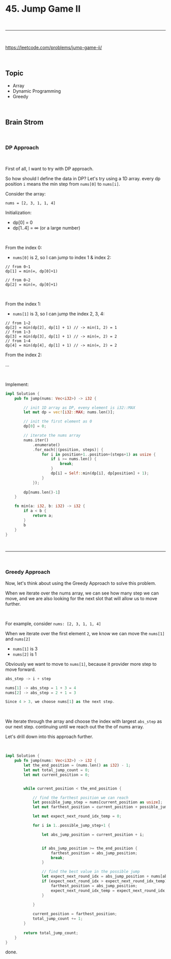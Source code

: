 # 45. Jump Game II

<br>

---

<br>

https://leetcode.com/problems/jump-game-ii/

<br>

## Topic 

* Array
* Dynamic Programming
* Greedy

<br>

## Brain Strom

<br>

### DP Approach

<br>

First of all, I want to try with DP approach.

So how should I define the data in DP? Let's try using a 1D array. every dp position `i` means the min step from `nums[0]` to `nums[i]`.

Consider the array: 

```
nums = [2, 3, 1, 1, 4]
```

Initialization:

* dp[0] = 0
* dp[1..4] = ∞ (or a large number)

<br>

From the index 0:

* `nums[0]` is 2, so I can jump to index 1 & index 2:


```
// from 0~1
dp[1] = min(∞, dp[0]+1)

// from 0~2
dp[2] = min(∞, dp[0]+1)
```

<br>

From the index 1:

* `nums[1]` is 3, so I can jump the index 2, 3, 4:

```
// from 1~2
dp[2] = min(dp[2], dp[1] + 1) // -> min(1, 2) = 1
// from 1~3
dp[3] = min(dp[3], dp[1] + 1) // -> min(∞, 2) = 2
// from 1~4
dp[4] = min(dp[4], dp[1] + 1) // -> min(∞, 2) = 2
```

From the index 2:

...

<br>

Implement:

```rust
impl Solution {
    pub fn jump(nums: Vec<i32>) -> i32 {

        // init 1D array as DP, eveny element is i32::MAX
        let mut dp = vec![i32::MAX; nums.len()];

        // init the first element as 0
        dp[0] = 0;

        // iterate the nums array
        nums.iter()
            .enumerate()
            .for_each(|(position, steps)| {
                for i in position+1..position+(steps+1) as usize {
                    if i >= nums.len() {
                        break;
                    }
                    dp[i] = Self::min(dp[i], dp[position] + 1);
                }
            });
        
        dp[nums.len()-1]
    }

    fn min(a: i32, b: i32) -> i32 {
        if a < b {
            return a;
        }
        b
    }
}
```

<br>

---

<br>


### Greedy Approach

Now, let's think about using the Greedy Approach to solve this problem.

When we iterate over the nums array, we can see how many step we can move, and we are also 
looking for the next slot that will allow us to move further.

<br>

For example, consider `nums: [2, 3, 1, 1, 4]`

When we iterate over the first element `2`, we know we can move the `nums[1]` and `nums[2]`

* `nums[1]` is 3
* `nums[2]` is 1

Obviously we want to move to `nums[1]`, because it provider more step to move forward.

```rust
abs_step -> i + step

nums[1] -> abs_step = 1 + 3 = 4
nums[2] -> abs_step = 2 + 1 = 3

Since 4 > 3, we choose nums[1] as the next step.
```

<br>

We iterate through the array and choose the index with largest `abs_step` as our next step.
continuing until we reach out the the of nums array.

Let's drill down into this approach further.

<br>

```rust
impl Solution {
    pub fn jump(nums: Vec<i32>) -> i32 {
        let the_end_position = (nums.len() as i32) - 1;
        let mut total_jump_count = 0;
        let mut current_position = 0;


        while current_position < the_end_position {

            // find the farthest position we can reach
            let possible_jump_step = nums[current_position as usize];
            let mut farthest_position = current_position + possible_jump_step;

            let mut expect_next_round_idx_temp = 0;

            for i in 1..possible_jump_step+1 {

                let abs_jump_position = current_position + i;


                if abs_jump_position >= the_end_position {
                    farthest_position = abs_jump_position;
                    break;
                }

                // find the best value in the possible jump
                let expect_next_round_idx = abs_jump_position + nums[abs_jump_position as usize];
                if (expect_next_round_idx > expect_next_round_idx_temp) {
                    farthest_position = abs_jump_position;
                    expect_next_round_idx_temp = expect_next_round_idx;
                }

            }
            
            current_position = farthest_position;
            total_jump_count += 1;
        }
        
        return total_jump_count;
    }
}
```

done.